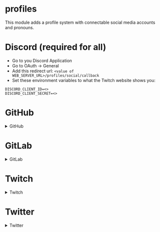 # profiles

This module adds a profile system with connectable social media accounts and pronouns.

# Discord (required for all)

- Go to you Discord Application
- Go to OAuth -> General
- Add this redirect url: `<value of WEB_SERVER_URL>/profiles/social/callback`
- Set these environment variables to what the Twitch website shows you:

```
DISCORD_CLIENT_ID=<>
DISCORD_CLIENT_SECRET=<>
```

# GitHub

<details>
<summary>GitHub</summary>

- Create a new app [here](https://github.com/settings/applications/new)
  or if you want to use an organization `https://github.com/organizations/<organization name>/settings/applications/new`
    - Name: Whatever you want
    - Homepage URL: Whatever you want (or https://github.com/DRSchlaubi/mikbot)
    - Callback URL: `<value of WEB_SERVER_URL>/profiles/social/connect/github`
- Set these environment variables to what the Twitch website shows you:

```
GITHUB_CLIENT_ID=<>
GITHUB_CLIENT_SECRET=<>
```

</details>

# GitLab

<details>
<summary>GitLab</summary>

- Create a new Application here: https://gitlab.com/-/profile/applications
    - Name: Whatever you want
    - Redirect URL`<value of WEB_SERVER_URL>/profiles/social/connect/gitlab`
    - Scopes: `read_user`
    - Confidential: `Checked`
    - Enable Access Tokens: `Checked`
- Set these environment variables to what the Twitch website shows you:

```properties
GITLAB_CLIENT_ID=<>
GITABB_CLIENT_SECRET=<>
```

</details>

# Twitch

<details>
<summary>Twitch</summary>

- Go to https://dev.twitch.tv/console/apps/create
    - Name: Whatever you want
    - Redirect URI: `<value of WEB_SERVER_URL>/profiles/social/connect/twitch`
    - Category: Whatever you want (I use Application Integration)
- Set these environment variables to what the Twitch website shows you:

```
TWITCH_CLIENT_ID
TWITCH_CLIENT_SECRET
```

</details>

# Twitter

<details>
<summary>Twitter</summary>

(they didn't give me access to their dev portal so I can just tell you this)
Get these environment variables from here: https://developer.twitter.com/en/portal/dashboard

Callback: `<value of WEB_SERVER_URL>/profiles/social/connect/twitter`

```
TWITTER_CONSUMER_KEY
TWITTER_CONSUMER_SECRET
```

</details>
